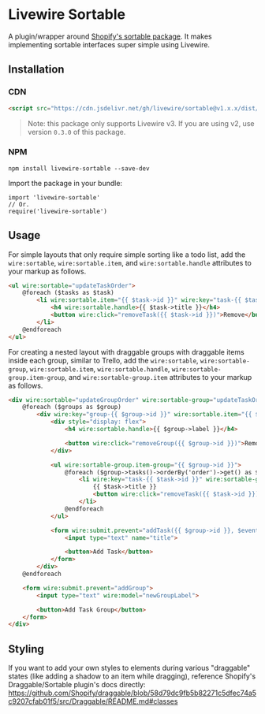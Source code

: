 # Livewire Sortable

A plugin/wrapper around [Shopify's sortable package](https://github.com/Shopify/draggable/tree/master/src/Sortable). It makes implementing sortable interfaces super simple using Livewire.

## Installation

### CDN
```html
<script src="https://cdn.jsdelivr.net/gh/livewire/sortable@v1.x.x/dist/livewire-sortable.js"></script>
```

> Note: this package only supports Livewire v3. If you are using v2, use version `0.3.0` of this package.

### NPM
```
npm install livewire-sortable --save-dev
```
Import the package in your bundle:
```
import 'livewire-sortable'
// Or.
require('livewire-sortable')
```
## Usage

For simple layouts that only require simple sorting like a todo list, add the `wire:sortable`, `wire:sortable.item`, and `wire:sortable.handle` attributes to your markup as follows.

```html
<ul wire:sortable="updateTaskOrder">
    @foreach ($tasks as $task)
        <li wire:sortable.item="{{ $task->id }}" wire:key="task-{{ $task->id }}">
            <h4 wire:sortable.handle>{{ $task->title }}</h4>
            <button wire:click="removeTask({{ $task->id }})">Remove</button>
        </li>
    @endforeach
</ul>
```

For creating a nested layout with draggable groups with draggable items inside each group, similar to Trello, add the `wire:sortable`, `wire:sortable-group`, `wire:sortable.item`, `wire:sortable.handle`, `wire:sortable-group.item-group`, and `wire:sortable-group.item` attributes to your markup as follows.

```html
<div wire:sortable="updateGroupOrder" wire:sortable-group="updateTaskOrder" style="display: flex">
    @foreach ($groups as $group)
        <div wire:key="group-{{ $group->id }}" wire:sortable.item="{{ $group->id }}">
            <div style="display: flex">
                <h4 wire:sortable.handle>{{ $group->label }}</h4>

                <button wire:click="removeGroup({{ $group->id }})">Remove</button>
            </div>

            <ul wire:sortable-group.item-group="{{ $group->id }}">
                @foreach ($group->tasks()->orderBy('order')->get() as $task)
                    <li wire:key="task-{{ $task->id }}" wire:sortable-group.item="{{ $task->id }}">
                        {{ $task->title }}
                        <button wire:click="removeTask({{ $task->id }})">Remove</button>
                    </li>
                @endforeach
            </ul>

            <form wire:submit.prevent="addTask({{ $group->id }}, $event.target.title.value)">
                <input type="text" name="title">

                <button>Add Task</button>
            </form>
        </div>
    @endforeach

    <form wire:submit.prevent="addGroup">
        <input type="text" wire:model="newGroupLabel">

        <button>Add Task Group</button>
    </form>
</div>
```

## Styling
If you want to add your own styles to elements during various "draggable" states (like adding a shadow to an item while dragging), reference Shopify's Draggable/Sortable plugin's docs directly: https://github.com/Shopify/draggable/blob/58d79dc9fb5b82271c5dfec74a5c9207cfab01f5/src/Draggable/README.md#classes
